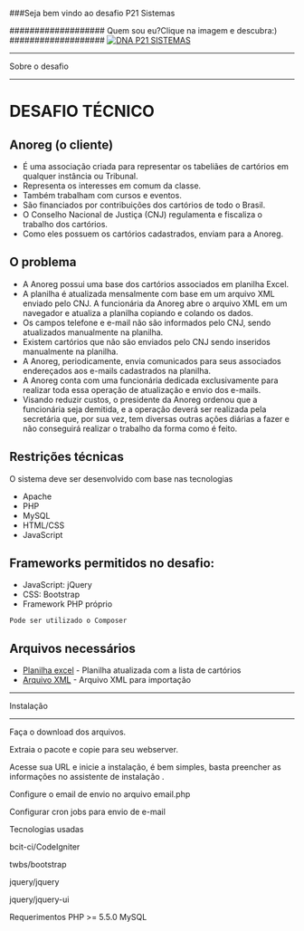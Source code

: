 ###Seja bem vindo ao desafio P21 Sistemas

###################
Quem sou eu?Clique na imagem e descubra:)
###################
[![DNA P21 SISTEMAS](http://lounge.obviousmag.org/um_ponto_no_infinito/quem-sou-eu.jpg)](https://www.youtube.com/watch?v=TygQWqYeHAc&feature=youtu.be)


*******************
Sobre o desafio
*******************
# DESAFIO TÉCNICO

## Anoreg (o cliente)
- É uma associação criada para representar os tabeliães de cartórios em qualquer instância ou Tribunal.
- Representa os interesses em comum da classe.
- Também trabalham com cursos e eventos.
- São financiados por contribuições dos cartórios de todo o Brasil.
- O Conselho Nacional de Justiça (CNJ) regulamenta e fiscaliza o trabalho dos cartórios.
- Como eles possuem os cartórios cadastrados, enviam para a Anoreg.

## O problema

-	A Anoreg possui uma base dos cartórios associados em planilha Excel.
-	A planilha é atualizada mensalmente com base em um arquivo XML enviado pelo CNJ. A funcionária da Anoreg abre o arquivo XML em um navegador e atualiza a planilha copiando e colando os dados. 
-	Os campos telefone e e-mail não são informados pelo CNJ, sendo atualizados manualmente na planilha.
-	Existem cartórios que não são enviados pelo CNJ sendo inseridos manualmente na planilha.
-	A Anoreg, periodicamente, envia comunicados para seus associados endereçados aos e-mails cadastrados na planilha. 
-	A Anoreg conta com uma funcionária dedicada exclusivamente para realizar toda essa operação de atualização e envio dos e-mails. 
-	Visando reduzir custos, o presidente da Anoreg ordenou que a funcionária seja demitida, e a operação deverá ser realizada pela secretária que, por sua vez, tem diversas outras ações diárias a fazer e não conseguirá realizar o trabalho da forma como é feito. 


## Restrições técnicas

O sistema deve ser desenvolvido com base nas tecnologias
 
- Apache
- PHP
- MySQL
- HTML/CSS
- JavaScript

## Frameworks permitidos no desafio:
- JavaScript: jQuery
- CSS: Bootstrap
- Framework PHP próprio

`Pode ser utilizado o Composer`

## Arquivos necessários
 * [Planilha excel](https://github.com/p21sistemas/vikings/blob/master/Cart%C3%B3rios.xlsx) - Planilha atualizada com a lista de cartórios
 * [Arquivo XML](https://github.com/p21sistemas/vikings/blob/master/Cart%C3%B3rios-CNJ.xml) - Arquivo XML para importação


************
Instalação
************



Faça o download dos arquivos.

Extraia o pacote e copie para seu webserver.

Acesse sua URL e inicie a instalação, é bem simples, basta preencher as informações no assistente de instalação .

Configure o email de envio no arquivo email.php

Configurar cron jobs para envio de e-mail




Tecnologias usadas

bcit-ci/CodeIgniter

twbs/bootstrap

jquery/jquery

jquery/jquery-ui



Requerimentos
PHP >= 5.5.0
MySQL
